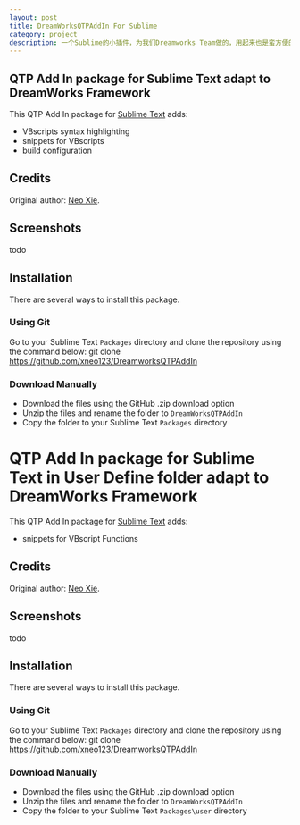 ```yaml
---
layout: post
title: DreamWorksQTPAddIn For Sublime
category: project
description: 一个Sublime的小插件，为我们Dreamworks Team做的，用起来也是蛮方便的啦`(*∩_∩*)′
---
```


## QTP Add In package for Sublime Text adapt to DreamWorks Framework
This QTP Add In package for [Sublime Text](http://www.sublimetext.com/) adds:
- VBscripts syntax highlighting
- snippets for VBscripts
- build configuration
## Credits
Original author: [Neo Xie](https://github.com/xneo123).
## Screenshots
todo
## Installation
There are several ways to install this package.
### Using Git
Go to your Sublime Text `Packages` directory and clone the repository using the command below:
    git clone https://github.com/xneo123/DreamworksQTPAddIn
### Download Manually
* Download the files using the GitHub .zip download option
* Unzip the files and rename the folder to `DreamWorksQTPAddIn`
* Copy the folder to your Sublime Text `Packages` directory
# QTP Add In package for Sublime Text in User Define folder adapt to DreamWorks Framework
This QTP Add In package for [Sublime Text](http://www.sublimetext.com/) adds:
- snippets for VBscript Functions
## Credits
Original author: [Neo Xie](https://github.com/xneo123).
## Screenshots
todo
## Installation
There are several ways to install this package.
### Using Git
Go to your Sublime Text `Packages` directory and clone the repository using the command below:
    git clone https://github.com/xneo123/DreamworksQTPAddIn
### Download Manually
* Download the files using the GitHub .zip download option
* Unzip the files and rename the folder to `DreamWorksQTPAddIn`
* Copy the folder to your Sublime Text `Packages\user` directory


